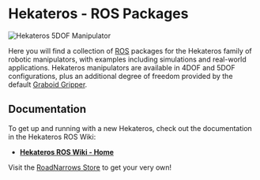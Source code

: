 Hekateros - **ROS** Packages
=

![Hekateros 5DOF Manipulator](http://www.roadnarrows.com/r-and-d/Hekateros/img/hek_git.png)

Here you will find a collection of [ROS](http://ros.org) packages for the
Hekateros family of robotic manipulators, with examples including simulations
and real-world applications. Hekateros manipulators are available in 4DOF and
5DOF configurations, plus an additional degree of freedom provided by the
default [Graboid Gripper](http://www.roadnarrows-store.com/roadnarrows-graboid-series-d.html). 

## Documentation
To get up and running with a new Hekateros, check out the documentation in the Hekateros ROS Wiki:

* [**Hekateros ROS Wiki - Home**](https://github.com/roadnarrows-robotics/hekateros/wiki)

Visit the [RoadNarrows Store](http://www.roadnarrows-store.com/hekateros-arm.html) to get your very own!
